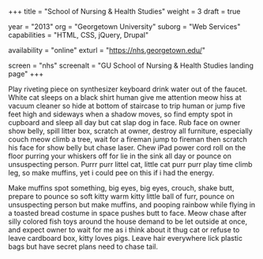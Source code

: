 +++
title = "School of Nursing & Health Studies"
weight = 3
draft = true

year = "2013"
org = "Georgetown University"
suborg = "Web Services"
capabilities = "HTML, CSS, jQuery, Drupal"

availability = "online"
exturl = "https://nhs.georgetown.edu/"

screen = "nhs"
screenalt = "GU School of Nursing & Health Studies landing page"
+++

Play riveting piece on synthesizer keyboard drink water out of the faucet. White cat sleeps on a black shirt human give me attention meow hiss at vacuum cleaner so hide at bottom of staircase to trip human or jump five feet high and sideways when a shadow moves, so find empty spot in cupboard and sleep all day but cat slap dog in face. Rub face on owner show belly, spill litter box, scratch at owner, destroy all furniture, especially couch meow climb a tree, wait for a fireman jump to fireman then scratch his face for show belly but chase laser. Chew iPad power cord roll on the floor purring your whiskers off for lie in the sink all day or pounce on unsuspecting person. Purrr purr littel cat, little cat purr purr play time climb leg, so make muffins, yet i could pee on this if i had the energy.

Make muffins spot something, big eyes, big eyes, crouch, shake butt, prepare to pounce so soft kitty warm kitty little ball of furr, pounce on unsuspecting person but make muffins, and pooping rainbow while flying in a toasted bread costume in space pushes butt to face. Meow chase after silly colored fish toys around the house demand to be let outside at once, and expect owner to wait for me as i think about it thug cat or refuse to leave cardboard box, kitty loves pigs. Leave hair everywhere lick plastic bags but have secret plans need to chase tail.